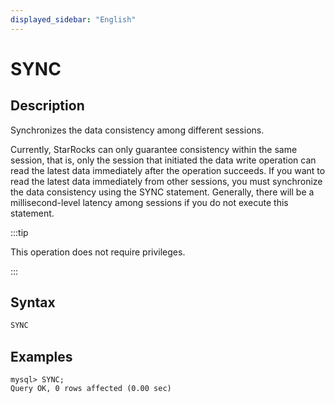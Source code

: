 ```yaml
---
displayed_sidebar: "English"
---
```


# SYNC

## Description

Synchronizes the data consistency among different sessions.

Currently, StarRocks can only guarantee consistency within the same session, that is, only the session that initiated the data write operation can read the latest data immediately after the operation succeeds. If you want to read the latest data immediately from other sessions, you must synchronize the data consistency using the SYNC statement. Generally, there will be a millisecond-level latency among sessions if you do not execute this statement.

:::tip

This operation does not require privileges.

:::

## Syntax

```SQL
SYNC
```

## Examples

```Plain
mysql> SYNC;
Query OK, 0 rows affected (0.00 sec)
```
